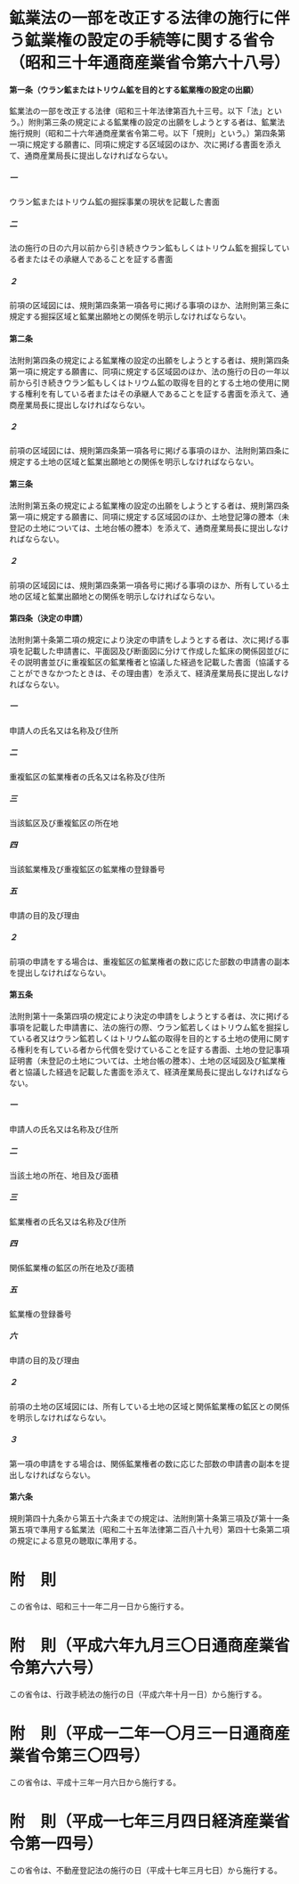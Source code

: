 # 鉱業法の一部を改正する法律の施行に伴う鉱業権の設定の手続等に関する省令（昭和三十年通商産業省令第六十八号）
#### 第一条（ウラン鉱またはトリウム鉱を目的とする鉱業権の設定の出願）
鉱業法の一部を改正する法律（昭和三十年法律第百九十三号。以下「法」という。）附則第三条の規定による鉱業権の設定の出願をしようとする者は、鉱業法施行規則（昭和二十六年通商産業省令第二号。以下「規則」という。）第四条第一項に規定する願書に、同項に規定する区域図のほか、次に掲げる書面を添えて、通商産業局長に提出しなければならない。
##### 一
ウラン鉱またはトリウム鉱の掘採事業の現状を記載した書面
##### 二
法の施行の日の六月以前から引き続きウラン鉱もしくはトリウム鉱を掘採している者またはその承継人であることを証する書面
##### ２
前項の区域図には、規則第四条第一項各号に掲げる事項のほか、法附則第三条に規定する掘採区域と鉱業出願地との関係を明示しなければならない。
#### 第二条
法附則第四条の規定による鉱業権の設定の出願をしようとする者は、規則第四条第一項に規定する願書に、同項に規定する区域図のほか、法の施行の日の一年以前から引き続きウラン鉱もしくはトリウム鉱の取得を目的とする土地の使用に関する権利を有している者またはその承継人であることを証する書面を添えて、通商産業局長に提出しなければならない。
##### ２
前項の区域図には、規則第四条第一項各号に掲げる事項のほか、法附則第四条に規定する土地の区域と鉱業出願地との関係を明示しなければならない。
#### 第三条
法附則第五条の規定による鉱業権の設定の出願をしようとする者は、規則第四条第一項に規定する願書に、同項に規定する区域図のほか、土地登記簿の謄本（未登記の土地については、土地台帳の謄本）を添えて、通商産業局長に提出しなければならない。
##### ２
前項の区域図には、規則第四条第一項各号に掲げる事項のほか、所有している土地の区域と鉱業出願地との関係を明示しなければならない。
#### 第四条（決定の申請）
法附則第十条第二項の規定により決定の申請をしようとする者は、次に掲げる事項を記載した申請書に、平面図及び断面図に分けて作成した鉱床の関係図並びにその説明書並びに重複鉱区の鉱業権者と協議した経過を記載した書面（協議することができなかつたときは、その理由書）を添えて、経済産業局長に提出しなければならない。
##### 一
申請人の氏名又は名称及び住所
##### 二
重複鉱区の鉱業権者の氏名又は名称及び住所
##### 三
当該鉱区及び重複鉱区の所在地
##### 四
当該鉱業権及び重複鉱区の鉱業権の登録番号
##### 五
申請の目的及び理由
##### ２
前項の申請をする場合は、重複鉱区の鉱業権者の数に応じた部数の申請書の副本を提出しなければならない。
#### 第五条
法附則第十一条第四項の規定により決定の申請をしようとする者は、次に掲げる事項を記載した申請書に、法の施行の際、ウラン鉱若しくはトリウム鉱を掘採している者又はウラン鉱若しくはトリウム鉱の取得を目的とする土地の使用に関する権利を有している者から代償を受けていることを証する書面、土地の登記事項証明書（未登記の土地については、土地台帳の謄本）、土地の区域図及び鉱業権者と協議した経過を記載した書面を添えて、経済産業局長に提出しなければならない。
##### 一
申請人の氏名又は名称及び住所
##### 二
当該土地の所在、地目及び面積
##### 三
鉱業権者の氏名又は名称及び住所
##### 四
関係鉱業権の鉱区の所在地及び面積
##### 五
鉱業権の登録番号
##### 六
申請の目的及び理由
##### ２
前項の土地の区域図には、所有している土地の区域と関係鉱業権の鉱区との関係を明示しなければならない。
##### ３
第一項の申請をする場合は、関係鉱業権者の数に応じた部数の申請書の副本を提出しなければならない。
#### 第六条
規則第四十九条から第五十六条までの規定は、法附則第十条第三項及び第十一条第五項で準用する鉱業法（昭和二十五年法律第二百八十九号）第四十七条第二項の規定による意見の聴取に準用する。
# 附　則
この省令は、昭和三十一年二月一日から施行する。
# 附　則（平成六年九月三〇日通商産業省令第六六号）
この省令は、行政手続法の施行の日（平成六年十月一日）から施行する。
# 附　則（平成一二年一〇月三一日通商産業省令第三〇四号）
この省令は、平成十三年一月六日から施行する。
# 附　則（平成一七年三月四日経済産業省令第一四号）
この省令は、不動産登記法の施行の日（平成十七年三月七日）から施行する。
